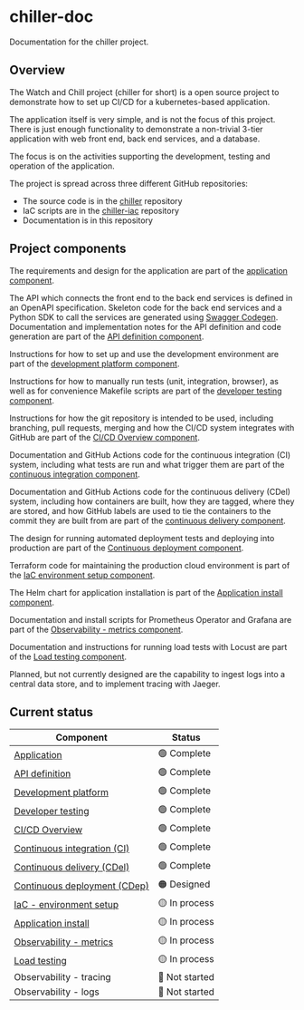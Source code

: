 # chiller-doc
Documentation for the chiller project.

## Overview
The Watch and Chill project (chiller for short) is a open source project to demonstrate how to set up CI/CD for a kubernetes-based application.  

The application itself is very simple, and is not the focus of this project.
There is just enough functionality to demonstrate a non-trivial 3-tier application with web front end, back end services, and a database.

The focus is on the activities supporting the development, testing and operation of the application.

The project is spread across three different GitHub repositories:
- The source code is in the [chiller](https://github.com/lago-morph/chiller) repository
- IaC scripts are in the [chiller-iac](https://github.com/lago-morph/chiller-iac) repository
- Documentation is in this repository

## Project components


The requirements and design for the application are part of the 
[application component](application.md).

The API which connects the front end to the back end services is defined in an OpenAPI specification.
Skeleton code for the back end services and a Python SDK to call the services 
are generated using [Swagger Codegen](https://github.com/swagger-api/swagger-codegen).
Documentation and implementation notes for the API definition and code generation are part of the [API definition component](api_definition.md).

Instructions for how to set up and use the development environment are part of the [development platform component](development_platform.md).

Instructions for how to manually run tests (unit, integration, browser), as well as for convenience Makefile scripts are part of the [developer testing component](developer_testing.md).

Instructions for how the git repository is intended to be used, including branching, pull requests, merging and how the CI/CD system integrates with GitHub are part of the [CI/CD Overview component](cicd_overview.md).

Documentation and GitHub Actions code for the continuous integration (CI) system, including what tests are run and what trigger them are part of the [continuous integration component](ci.md).

Documentation and GitHub Actions code for the continuous delivery (CDel) system, including how containers are built, how they are tagged, where they are stored, and how GitHub labels are used to tie the containers to the commit they are built from are part of the [continuous delivery component](cdel.md).

The design for running automated deployment tests and deploying into production are part of the [Continuous deployment component](cdep.md).

Terraform code for maintaining the production cloud environment is part of the [IaC environment setup component](iac.md).

The Helm chart for application installation is part of the 
[Application install component](install.md).

Documentation and install scripts for Prometheus Operator and Grafana are part of the [Observability - metrics component](obs_metrics.md).

Documentation and instructions for running load tests with Locust are part of the [Load testing component](load.md).

Planned, but not currently designed are the capability to ingest logs into a central data store, and to implement tracing with Jaeger.

## Current status

|Component|Status|
|---|---|
|[Application](application.md)|:green_circle: Complete|
|[API definition](api_definition.md)|:green_circle: Complete|
|[Development platform](development_platform.md)|:green_circle: Complete|
|[Developer testing](developer_testing.md)|:green_circle: Complete|
|[CI/CD Overview](cicd_overview.md)|:green_circle: Complete|
|[Continuous integration (CI)](ci.md)|:green_circle: Complete|
|[Continuous delivery (CDel)](cdel.md)|:green_circle: Complete|
|[Continuous deployment (CDep)](cdep.md)|:orange_circle: Designed|
|[IaC - environment setup](iac.md)|:yellow_circle: In process|
|[Application install](install.md)|:yellow_circle: In process|
|[Observability - metrics](obs_metrics.md)|:yellow_circle: In process|
|[Load testing](load.md)|:yellow_circle: In process|
|Observability - tracing|:red_circle: Not started|
|Observability - logs|:red_circle: Not started|

